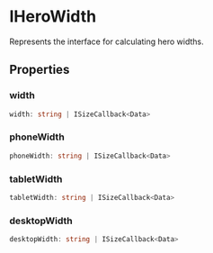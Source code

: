 # IHeroWidth

Represents the interface for calculating hero widths.

## Properties

### width

```ts
width: string | ISizeCallback<Data>
```

### phoneWidth

```ts
phoneWidth: string | ISizeCallback<Data>
```

### tabletWidth

```ts
tabletWidth: string | ISizeCallback<Data>
```

### desktopWidth

```ts
desktopWidth: string | ISizeCallback<Data>
```
